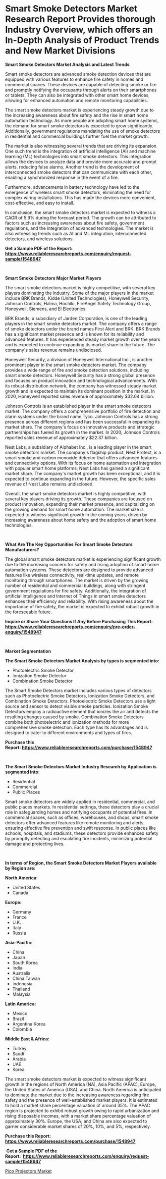 <p><h1>Smart Smoke Detectors Market Research Report Provides thorough Industry Overview, which offers an In-Depth Analysis of Product Trends and New Market Divisions</h1></p><p><strong>Smart Smoke Detectors Market Analysis and Latest Trends</strong></p>
<p><p>Smart smoke detectors are advanced smoke detection devices that are equipped with various features to enhance fire safety in homes and commercial spaces. These devices are capable of detecting smoke or fire and promptly notifying the occupants through alerts on their smartphones or tablets. They can also be integrated with other smart home devices, allowing for enhanced automation and remote monitoring capabilities.</p><p>The smart smoke detectors market is experiencing steady growth due to the increasing awareness about fire safety and the rise in smart home automation technology. As more people are adopting smart home systems, the demand for smart smoke detectors is expected to grow significantly. Additionally, government regulations mandating the use of smoke detectors in residential and commercial buildings further fuel the market growth.</p><p>The market is also witnessing several trends that are driving its expansion. One such trend is the integration of artificial intelligence (AI) and machine learning (ML) technologies into smart smoke detectors. This integration allows the devices to analyze data and provide more accurate and prompt alerts, reducing false alarms. Another trend is the development of interconnected smoke detectors that can communicate with each other, enabling a synchronized response in the event of a fire.</p><p>Furthermore, advancements in battery technology have led to the emergence of wireless smart smoke detectors, eliminating the need for complex wiring installations. This has made the devices more convenient, cost-effective, and easy to install.</p><p>In conclusion, the smart smoke detectors market is expected to witness a CAGR of 5.9% during the forecast period. The growth can be attributed to factors such as increasing awareness about fire safety, government regulations, and the integration of advanced technologies. The market is also witnessing trends such as AI and ML integration, interconnected detectors, and wireless solutions.</p></p>
<p><strong>Get a Sample PDF of the Report:&nbsp; <a href="https://www.reliableresearchreports.com/enquiry/request-sample/1548947">https://www.reliableresearchreports.com/enquiry/request-sample/1548947</a></strong></p>
<p>&nbsp;</p>
<p><strong>Smart Smoke Detectors Major Market Players</strong></p>
<p><p>The smart smoke detectors market is highly competitive, with several key players dominating the industry. Some of the major players in the market include BRK Brands, Kidde (United Technologies), Honeywell Security, Johnson Controls, Halma, Hochiki, FireAngel Safety Technology Group, Honeywell, Siemens, and Ei Electronics.</p><p>BRK Brands, a subsidiary of Jarden Corporation, is one of the leading players in the smart smoke detectors market. The company offers a range of smoke detectors under the brand names First Alert and BRK. BRK Brands has a significant market presence and is known for its reliability and advanced features. It has experienced steady market growth over the years and is expected to continue expanding its market share in the future. The company's sales revenue remains undisclosed.</p><p>Honeywell Security, a division of Honeywell International Inc., is another prominent player in the smart smoke detectors market. The company provides a wide range of fire and smoke detection solutions, including smart smoke detectors. Honeywell Security has a strong global presence and focuses on product innovation and technological advancements. With its robust distribution network, the company has witnessed steady market growth and is expected to maintain its dominant position in the market. In 2020, Honeywell reported sales revenue of approximately $32.64 billion.</p><p>Johnson Controls is an established player in the smart smoke detectors market. The company offers a comprehensive portfolio of fire detection and alarm systems under the brand name Tyco. Johnson Controls has a strong presence across different regions and has been successful in expanding its market share. The company's focus on innovative products and strategic partnerships has fueled its growth in the market. In 2020, Johnson Controls reported sales revenue of approximately $22.37 billion.</p><p>Nest Labs, a subsidiary of Alphabet Inc., is a leading player in the smart smoke detectors market. The company's flagship product, Nest Protect, is a smart smoke and carbon monoxide detector that offers advanced features and connectivity options. With its focus on home automation and integration with popular smart home platforms, Nest Labs has gained a significant market share. The company's market growth has been exceptional, and it is expected to continue expanding in the future. However, the specific sales revenue of Nest Labs remains undisclosed.</p><p>Overall, the smart smoke detectors market is highly competitive, with several key players driving its growth. These companies are focused on product innovation, expanding their market presence, and capitalizing on the growing demand for smart home automation. The market size is expected to witness significant growth in the coming years, driven by increasing awareness about home safety and the adoption of smart home technologies.</p></p>
<p>&nbsp;</p>
<p><strong>What Are The Key Opportunities For Smart Smoke Detectors Manufacturers?</strong></p>
<p><p>The global smart smoke detectors market is experiencing significant growth due to the increasing concern for safety and rising adoption of smart home automation systems. These detectors are designed to provide advanced features like wireless connectivity, real-time updates, and remote monitoring through smartphones. The market is driven by the growing number of residential and commercial buildings, along with stringent government regulations for fire safety. Additionally, the integration of artificial intelligence and Internet of Things in smart smoke detectors enhances their efficiency and reliability. With rising awareness about the importance of fire safety, the market is expected to exhibit robust growth in the foreseeable future.</p></p>
<p><strong>Inquire or Share Your Questions If Any Before Purchasing This Report: <a href="https://www.reliableresearchreports.com/enquiry/pre-order-enquiry/1548947">https://www.reliableresearchreports.com/enquiry/pre-order-enquiry/1548947</a></strong></p>
<p>&nbsp;</p>
<p><strong>Market Segmentation</strong></p>
<p><strong>The Smart Smoke Detectors Market Analysis by types is segmented into:</strong></p>
<p><ul><li>Photoelectric Smoke Detector</li><li>Ionization Smoke Detector</li><li>Combination Smoke Detector</li></ul></p>
<p><p>The Smart Smoke Detectors market includes various types of detectors such as Photoelectric Smoke Detectors, Ionization Smoke Detectors, and Combination Smoke Detectors. Photoelectric Smoke Detectors use a light source and sensor to detect visible smoke particles. Ionization Smoke Detectors employ a radioactive element that ionizes the air and detects the resulting changes caused by smoke. Combination Smoke Detectors combine both photoelectric and ionization methods for more comprehensive smoke detection. Each type has its advantages and is designed to cater to different environments and types of fires.</p></p>
<p><strong>Purchase this Report:&nbsp;<a href="https://www.reliableresearchreports.com/purchase/1548947">https://www.reliableresearchreports.com/purchase/1548947</a></strong></p>
<p>&nbsp;</p>
<p><strong>The Smart Smoke Detectors Market Industry Research by Application is segmented into:</strong></p>
<p><ul><li>Residential</li><li>Commercial</li><li>Public Places</li></ul></p>
<p><p>Smart smoke detectors are widely applied in residential, commercial, and public places markets. In residential settings, these detectors play a crucial role in safeguarding homes and notifying occupants of potential fires. In commercial spaces, such as offices, warehouses, and shops, smart smoke detectors offer advanced features like remote monitoring and alerts, ensuring effective fire prevention and swift response. In public places like schools, hospitals, and stadiums, these detectors provide enhanced safety by promptly detecting and escalating fire incidents, minimizing potential damage and protecting lives.</p></p>
<p>&nbsp;</p>
<p><strong>In terms of Region, the Smart Smoke Detectors Market Players available by Region are:</strong></p>
<p>
    <p> <strong> North America: </strong>
        <ul>
            <li>United States</li>
            <li>Canada</li>
        </ul>
        </p> 
    <p> <strong> Europe: </strong>
        <ul>
            <li>Germany</li>
            <li>France</li>
            <li>U.K.</li>
            <li>Italy</li>
            <li>Russia</li>
        </ul>
        </p> 
    <p> <strong> Asia-Pacific: </strong>
        <ul>
            <li>China</li>
            <li>Japan</li>
            <li>South Korea</li>
            <li>India</li>
            <li>Australia</li>
            <li>China Taiwan</li>
            <li>Indonesia</li>
            <li>Thailand</li>
            <li>Malaysia</li>
        </ul>
        </p> 
    <p> <strong> Latin America: </strong>
        <ul>
            <li>Mexico</li>
            <li>Brazil</li>
            <li>Argentina Korea</li>
            <li>Colombia</li>
        </ul>
        </p> 
    <p> <strong> Middle East & Africa: </strong>
        <ul>
            <li>Turkey</li>
            <li>Saudi</li>
            <li>Arabia</li>
            <li>UAE</li>
            <li>Korea</li>
        </ul>
    </p>
    </p>
<p><p>The smart smoke detectors market is expected to witness significant growth in the regions of North America (NA), Asia Pacific (APAC), Europe, the United States of America (USA), and China. North America is anticipated to dominate the market due to the increasing awareness regarding fire safety and the presence of well-established market players. It is estimated to hold a market share percentage valuation of around 35%. The APAC region is projected to exhibit robust growth owing to rapid urbanization and rising disposable incomes, with a market share percentage valuation of approximately 30%. Europe, the USA, and China are also expected to garner considerable market shares of 20%, 10%, and 5%, respectively.</p></p>
<p><strong>Purchase this Report: <a href="https://www.reliableresearchreports.com/purchase/1548947">https://www.reliableresearchreports.com/purchase/1548947</a></strong></p>
<p>&nbsp;<strong>Get a Sample PDF of the Report:&nbsp;&nbsp;<a href="https://www.reliableresearchreports.com/enquiry/request-sample/1548947">https://www.reliableresearchreports.com/enquiry/request-sample/1548947</a></strong></p>
<p><strong></strong></p>
<p><p><a href="https://github.com/RoccoManning/Market-Research-Report-List-3/blob/main/pico-projectors-market.md">Pico Projectors Market</a></p></p>